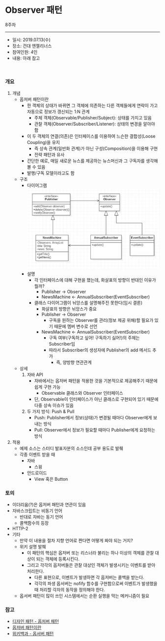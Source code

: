 Observer 패턴
===========
8주차
- - - - - -
* 일시: 2019.07.13(수)
* 장소: 건대 엔젤리너스
* 참여인원: 4인
* 내용: 아래 참고
</br>

### 개요
1. 개념
	* 옵저버 패턴이란
		* 한 객체의 상태가 바뀌면 그 객체에 의존하는 다른 객체들에게 연락이 가고 자동으로 정보가 갱신되는 1:N 관계
			* 주체 객체(Observable/Publisher/Subject): 상태를 가지고 있음
			* 관찰 객체(Observer/Subscriber/Listener): 상태의 변경을 알아야 함
		* 이 두 객체의 연결(의존)은 인터페이스를 이용하여 느슨한 결합성(Loose Coupling)을 유지
			* 즉 상속 관계(일반화 관계)가 아닌 구성(Composition)을 이용해 구현
			* 전략 패턴과 유사
		* 간단한 예로, 매일 새로운 뉴스를 제공하는 뉴스머신과 그 구독자를 생각해볼 수 있음
		* 발행/구독 모델이라고도 함
	* 구조
		* 다이어그램  
		![observer](./img/observer.jpg)
		* 설명
			* 각 인터페이스에 대해 구현을 했는데, 화살표의 방향이 반대인 이유가 뭘까?
				* Publisher → Observer
				* NewsMachine ← AnnualSubscriber(EventSubscriber)
			* 클래스 다이어그램이 뉘앙스를 설명해주진 못한다(임시 결론)
				* 화살표의 방향은 뉘앙스가 중요
				* Publisher → Observer
					* 구독을 원하는 Observer를 관리(정보 제공 위해)할 필요가 있기 때문에 멤버 변수로 선언
				* NewsMachine ← AnnualSubscriber(EventSubscriber)
					* 구독 여부(구독하고 싶어! 구독하기 싫어!)의 주체는 Subscriber임
					* 따라서 Subscriber의 생성자에 Publisher의 add 메서드 추가
						* 즉, 양방향 연관관계
	* 상세
		1. 자바 API
			* 자바에서는 옵저버 패턴을 적용한 것을 기본적으로 제공해주기 때문에 쉽게 구현 가능
				* Observable 클래스와 Observer 인터페이스
			* 단, Observable이 인터페이스가 아닌 클래스로 구현되어 있기 때문에 다중 상속 이슈가 있음
		2. 두 가지 방식: Push & Pull
			* Push: Publisher에서 정보(상태)가 변경될 때마다 Observer에게 보내는 방식
			* Pull: Observer에서 정보가 필요할 때마다 Publisher에게 요청하는 방식
2. 적용
	* 예제 소스는 스터디 발표자분의 소스인데 공부 용도로 발췌
	* 각종 이벤트 받을 때
		* 자바
			* 스윙
		* 안드로이드
			* View 혹은 Button

### 토의
* 이더리움(?)은 옵저버 패턴과 연관이 있음
* 자바스크립트는 비동기 언어
	* 반대로 자바는 동기 언어
	* 콜백함수의 등장
* HTTP-2
* 기타
	* 만약 이 내용을 절차 지향 언어로 짠다면 어떻게 짜야 되는 거지?
	* 위키 설명 발췌
		* 이 패턴의 핵심은 옵저버 또는 리스너라 불리는 하나 이상의 객체를 관찰 대상이 되는 객체에 등록시킨다.
		* 그리고 각각의 옵저버들은 관찰 대상인 객체가 발생시키는 이벤트를 받아 처리한다.
			* 다른 표현으로, 이벤트가 발생하면 각 옵저버는 콜백을 받는다.
			* 각각의 파생 옵서버는 nofify 함수를 구현함으로써 이벤트가 발생했을 때 처리할 각자의 동작을 정의해야 한다.
	* 옵서버 패턴이 많이 쓰인 시스템에서는 순환 실행을 막는 메커니즘이 필요

### 참고
* [디자인 패턴 - 옵저버 패턴](https://flowarc.tistory.com/entry/%EB%94%94%EC%9E%90%EC%9D%B8-%ED%8C%A8%ED%84%B4-%EC%98%B5%EC%A0%80%EB%B2%84-%ED%8C%A8%ED%84%B4Observer-Pattern)
* [옵저버 패턴이란](https://gmlwjd9405.github.io/2018/07/08/observer-pattern.html)
* [위키백과 - 옵서버 패턴](https://ko.wikipedia.org/wiki/%EC%98%B5%EC%84%9C%EB%B2%84_%ED%8C%A8%ED%84%B4)